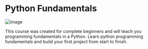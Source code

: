 # Python Fundamentals
![image](https://github.com/Conan286/PythonCodelearn/assets/92586415/e998113e-714e-4cc1-8375-c558d2ef0a9d)

This course was created for complete beginners and will teach you programming fundamentals in a Python. Learn python programming fundamentals and build your first project from start to finish.
